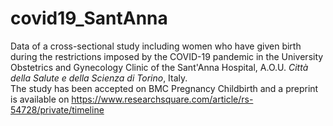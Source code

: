 # covid19_SantAnna

Data of a cross-sectional study including women who have given birth during the restrictions imposed by the COVID-19 pandemic in the University Obstetrics and Gynecology Clinic of the Sant'Anna Hospital, A.O.U. _Città della Salute e della Scienza di Torino_, Italy. 
<br>
The study has been accepted on BMC Pregnancy Childbirth and a preprint is available on https://www.researchsquare.com/article/rs-54728/private/timeline
